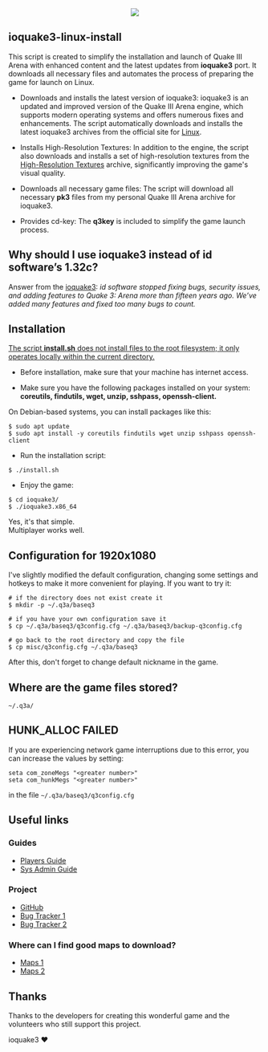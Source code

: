 <div align="center">
<img src="https://github.com/krekhovx/ioquake3-linux-install/blob/master/for-readme/header.webp">
</div>

## ioquake3-linux-install
This script is created to simplify the installation and launch of Quake III
Arena with enhanced content and the latest updates from **ioquake3** port. It
downloads all necessary files and automates the process of preparing the game
for launch on Linux.

- Downloads and installs the latest version of ioquake3: ioquake3 is an updated
  and improved version of the Quake III Arena engine, which supports modern
  operating systems and offers numerous fixes and enhancements. The script
  automatically downloads and installs the latest ioquake3 archives from the
  official site for [Linux](https://ioquake3.org/get-it/).

- Installs High-Resolution Textures: In addition to the engine, the script also
  downloads and installs a set of high-resolution textures from the
  [High-Resolution Textures](https://ioquake3.org/extras/replacement_content/)
  archive, significantly improving the game's visual quality.

- Downloads all necessary game files: The script will download all necessary
  **pk3** files from my personal Quake III Arena archive for ioquake3.

- Provides cd-key: The **q3key** is included to simplify the game launch
  process.

## Why should I use ioquake3 instead of id software’s 1.32c?
Answer from the
[ioquake3](https://ioquake3.org/help/players-guide/#whyioquake3):
*id software stopped fixing bugs, security issues, and adding features to Quake
3: Arena more than fifteen years ago. We’ve added many features and fixed too
many bugs to count.*

## Installation
<u>The script **install.sh** does not install files to the root filesystem; it
only operates locally within the current directory.</u>

- Before installation, make sure that your machine has internet access.

- Make sure you have the following packages installed on your system:
  **coreutils, findutils, wget, unzip, sshpass, openssh-client.**

On Debian-based systems, you can install packages like this:
```
$ sudo apt update
$ sudo apt install -y coreutils findutils wget unzip sshpass openssh-client
```

- Run the installation script:
```
$ ./install.sh
```

- Enjoy the game:
```
$ cd ioquake3/
$ ./ioquake3.x86_64
```

Yes, it's that simple.</br>
Multiplayer works well.

## Configuration for 1920x1080
I've slightly modified the default configuration, changing some settings and
hotkeys to make it more convenient for playing. If you want to try it:

```
# if the directory does not exist create it
$ mkdir -p ~/.q3a/baseq3

# if you have your own configuration save it
$ cp ~/.q3a/baseq3/q3config.cfg ~/.q3a/baseq3/backup-q3config.cfg

# go back to the root directory and copy the file
$ cp misc/q3config.cfg ~/.q3a/baseq3
```

After this, don't forget to change default nickname in the game.

## Where are the game files stored?
```
~/.q3a/
```

## HUNK_ALLOC FAILED
If you are experiencing network game interruptions due to this error, you can
increase the values by setting:
```
seta com_zoneMegs "<greater number>"
seta com_hunkMegs "<greater number>"
```
in the file ```~/.q3a/baseq3/q3config.cfg```

## Useful links

### Guides
- [Players Guide](https://ioquake3.org/help/players-guide/)
- [Sys Admin Guide](https://ioquake3.org/help/sys-admin-guide/)

### Project
- [GitHub](https://github.com/ioquake/ioq3)
- [Bug Tracker 1](https://github.com/ioquake/ioq3/issues)
- [Bug Tracker 2](https://bugzilla.icculus.org/describecomponents.cgi?product=ioquake3)

### Where can I find good maps to download?
- [Maps 1](https://lvlworld.com/)
- [Maps 2](https://ru.ws.q3df.org/maps/)

## Thanks
Thanks to the developers for creating this wonderful game and the volunteers who
still support this project.

ioquake3 :heart:
